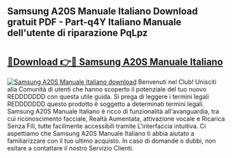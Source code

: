 ## Samsung A20S Manuale Italiano Download gratuit PDF - Part-q4Y Italiano Manuale dell'utente di riparazione PqLpz

# <h2><a href="http://dfa4ei.blite.top/?on=Samsung+A20S+Manuale+Italiano">🔗Download 👉🔴 Samsung A20S Manuale Italiano</a></h2>

[![Samsung A20S Manuale Italiano download](https://i.imgur.com/lujVjoI.png)](http://dfa4ei.blite.top/?on=Samsung+A20S+Manuale+Italiano)
Benvenuti nel Club! Unisciti alla Comunità di utenti che hanno scoperto il potenziale del tuo nuovo REDDDDDDD con questa utile guida. Si prega di leggere i termini legali REDDDDDDD questo prodotto è soggetto a determinati termini legali. Samsung A20S Manuale Italiano è ricco di funzionalità all'avanguardia, tra cui riconoscimento facciale, Realtà Aumentata, attivazione vocale e Ricarica Senza Fili, tutte facilmente accessibili tramite L'interfaccia intuitiva. Ci aspettiamo che Samsung A20S Manuale Italiano ti abbia aiutato a familiarizzare con il tuo ultimo acquisto. In caso di domande o dubbi, non esitare a contattare il nostro Servizio Clienti.
